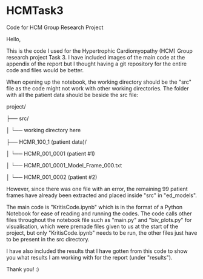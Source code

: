 # HCMTask3
Code for HCM Group Research Project 

Hello, 

This is the code I used for the Hypertrophic Cardiomyopathy (HCM) Group research project Task 3. I have included images of the main code at the appendix of the report but I thought having a git repository for the entire code and files would be better. 

When opening up the notebook, the working directory should be the "src" file as the code might not work with other working directories. The folder with all the patient data should be beside the src file:

project/

├── src/

│   └── working directory here

├── HCMR_100_1 (patient data)/

│   └── HCMR_001_0001 (patient #1)

│				└── HCMR_001_0001_Model_Frame_000.txt

│   └── HCMR_001_0002 (patient #2)

However, since there was one file with an error, the remaining 99 patient frames have already been extracted and placed inside "src" in "ed_models".

The main code is "KritisCode.ipynb" which is in the format of a Python Notebook for ease of reading and running the codes. The code calls other files throughout the notebook file such as "main.py" and "biv_plots.py" for visualisation, which were premade files given to us at the start of the project, but only "KritisCode.ipynb" needs to be run, the other files just have to be present in the src directory. 

I have also included the results that I have gotten from this code to show you what results I am working with for the report (under "results").

Thank you! :)
